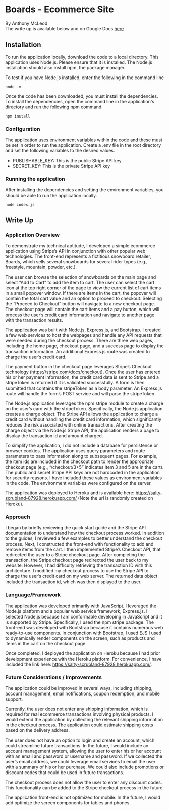 # Boards - Ecommerce Site

By Anthony McLeod
<br>
The write up is available below and on Google Docs [here](https://docs.google.com/document/d/16Mlt-OLT3XrscHIK0R0QOyE719k6n8JWnm5Jvy-DY5Q/edit?usp=sharing)

## Installation

To run the application locally, download the code to a local directory. This application uses Node.js. Please ensure that it is installed. The Node.js installation should also install npm, the package manager.

To test if you have Node.js installed, enter the following in the command line

```
node -v
```

Once the code has been downloaded, you must install the dependencies. To install the dependencies, open the command line in the application's directory and run the following npm command.

```
npm install
```

### Configuration

The application uses environment variables within the code and these must be set in order to run the application. Create a .env file in the root directory and set the following variables to the desired values.

* PUBLISHABLE_KEY: This is the public Stripe API key
* SECRET_KEY: This is the private Stripe API key

### Running  the application

After installing the dependencies and setting the environment variables, you should be able to run the application locally.

```
node index.js
```

## Write Up
### Application Overview
To demonstrate my technical aptitude, I developed a simple ecommerce application using Stripe’s API in conjunction with other popular web technologies. The front-end represents a fictitious snowboard retailer, Boards, which sells several snowboards for several rider types (e.g., freestyle, mountain, powder, etc.).

The user can browse the selection of snowboards on the main page and select “Add to Cart” to add the item to cart. The user can select the cart icon at the top right corner of the page to view the current list of cart items in a small popover window. If there are items in the cart, the popover will contain the total cart value and an option to proceed to checkout. Selecting the “Proceed to Checkout” button will navigate to a new checkout page. The checkout page will contain the cart items and a pay button, which will process the user’s credit card information and navigate to another page with the transaction results.

The application was built with Node.js, Express.js, and Bootstrap. I created a few web services to host the webpages and handle any API requests that were needed during the checkout process. There are three web pages, including the home page, checkout page, and a success page to display the transaction information. An additional Express.js route was created to charge the user’s credit card.

The payment button in the checkout page leverages Stripe’s Checkout technology (https://stripe.com/docs/checkout). Once the user has entered his or her payment information, the credit card data is sent to Stripe and a stripeToken is returned if it is validated successfully. A form is then submitted that contains the stripeToken as a body parameter. An Express.js route will handle the form’s POST service and will parse the stripeToken.

The Node.js application leverages the npm stripe module to create a charge on the user’s card with the stripeToken. Specifically, the Node.js application creates a charge object. The Stripe API allows the application to charge a credit card without handling the credit card information, which significantly reduces the risk associated with online transactions. After creating the charge object via the Node.js Stripe API, the application renders a page to display the transaction id and amount charged.

To simplify the application, I did not include a database for persistence or browser cookies. The application uses query parameters and route parameters to pass information along to subsequent pages. For example, the item ids are included in the checkout path to render the appropriate checkout page (e.g., “/checkout/3+5” indicates item 3 and 5 are in the cart).
The public and secret Stripe API keys are not hardcoded in the application for security reasons. I have included these values as environment variables in the code. The environment variables were configured on the server.

The application was deployed to Heroku and is available here: https://salty-scrubland-87928.herokuapp.com/ (Note the url is randomly created on Heroku).
 
### Approach
I began by briefly reviewing the quick start guide and the Stripe API documentation to understand how the checkout process worked. In addition to the guides, I reviewed a few examples to better understand the checkout process.
Next, I constructed the front-end with functionality to add and remove items from the cart. I then implemented Stripe’s Checkout API, that redirected the user to a Stripe checkout page. After completing the transaction, the Stripe checkout page redirected the user back to my website. However, I had difficulty retrieving the transaction ID with this architecture. I modified my checkout process to use the Stripe API to charge the user’s credit card on my web server. The returned data object included the transaction id, which was then displayed to the user.

### Language/Framework
The application was developed primarily with JavaScript. I leveraged the Node.js platform and a popular web service framework, Express.js. I selected Node.js because I am conformable developing in JavaScript and it is supported by Stripe. Specifically, I used the npm stripe package. The front-end was developed with Bootstrap because it contains numerous web ready-to-use components. In conjunction with Bootstrap, I used EJS I used to dynamically render components on the screen, such as products and items in the cart on the checkout page.

Once completed, I deployed the application on Heroku because I had prior development experience with the Heroku platform. For convenience, I have included the link here: https://salty-scrubland-87928.herokuapp.com/.

### Future Considerations / Improvements
The application could be improved in several ways, including shipping, account management, email notifications, coupon redemption, and mobile support.

Currently, the user does not enter any shipping information, which is required for real ecommerce transactions involving physical products. I would extend the application by collecting the relevant shipping information in the checkout process. The application could estimate shipping costs based on the delivery address.

The user does not have an option to login and create an account, which could streamline future transactions. In the future, I would include an account management system, allowing the user to enter his or her account with an email and password or username and password.
If we collected the user’s email address, we could leverage email services to email the user with a summary of his or her purchase. We could also include promotions or discount codes that could be used in future transactions.

The checkout process does not allow the user to enter any discount codes. This functionality can be added to the Stripe checkout process in the future.

The application front-end is not optimized for mobile. In the future, I would add optimize the screen components for tables and phones.


